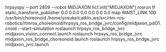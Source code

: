 hrpsyspy --port 2809 --robot MIDJAXON
hcf.init("MIDJAXON")
rosrun tf static_transform_publisher 0.0 0.0.0 0.0 0.0 0.0 0.0 map WAIST_LINK 100
/usr/bin/choreonoid /home/yosuke/catkin_ws/src/rtm-ros-robotics/rtmros_choreonoid/hrpsys_ros_bridge_jvrc/config/midjaxon_pdO1.cnoid --start-simulation
roslaunch hrpsys_ros_bridge_jvrc midjaxon_vision_connect.launch 
roslaunch hrpsys_ros_bridge_jvrc midjaxon_ros_bridge_choreonoid.launch
roslaunch hrpsys_ros_bridge_jvrc midjaxon_jvrc.launch 
